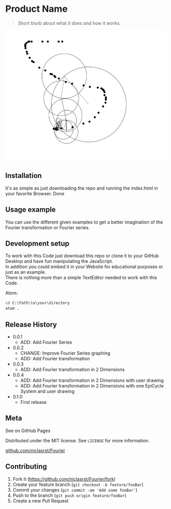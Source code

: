 # Product Name
> Short blurb about what it does and how it works.

![](demo.png)

## Installation

It's as simple as just downloading the repo and running the index.html in your favorite Browser. Done

## Usage example

You can use the different given examples to get a better imagination of the Fourier transformation or Fourier series.

## Development setup

To work with this Code just download this repo or clone it to your GitHub Desktop and have fun manipulating the JavaScript. <br/>
In addition you could embed it in your Website for educational purposes or just as an example. <br/>
There is nothing more than a simple TextEditor needed to work with this Code.

Atom:
```sh
cd C:\Path\to\your\directory
atom .
```

## Release History

* 0.0.1
    * ADD: Add Fourier Series
* 0.0.2
    * CHANGE: Improve Fourier Series graphing
    * ADD: Add Fourier transformation
* 0.0.3
    * ADD: Add Fourier transformation in 2 Dimensions
* 0.0.4
    * ADD: Add Fourier transformation in 2 Dimensions with user drawing
    * ADD: Add Fourier transformation in 2 Dimensions with one EpiCycle System and user drawing
* 0.1.0
    * First release

## Meta

See on GitHub Pages []()

Distributed under the MIT license. See ``LICENSE`` for more information.

[github.com/niclasrst/Fourier](https://github.com/niclasrst/Fourier)

## Contributing

1. Fork it (<https://github.com/niclasrst/Fourier/fork>)
2. Create your feature branch (`git checkout -b feature/fooBar`)
3. Commit your changes (`git commit -am 'Add some fooBar'`)
4. Push to the branch (`git push origin feature/fooBar`)
5. Create a new Pull Request
